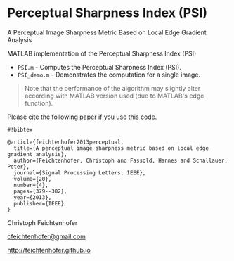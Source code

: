 # Perceptual Sharpness Index (PSI)
A Perceptual Image Sharpness Metric Based on Local Edge Gradient Analysis

MATLAB implementation of the Perceptual Sharpness Index (PSI)

* `PSI.m` - Computes the Perceptual Sharpness Index (PSI).
* `PSI_demo.m` - Demonstrates the computation for a single image.

> Note that the performance of the algorithm may slightly alter according with MATLAB version used (due to MATLAB's edge function).

Please cite the following [paper](http://feichtenhofer.github.io/pubs/Feichtenhofer_Image_Sharpness_Metric_IEEE_SPL_2013.pdf) if you use this code.

```
#!bibtex

@article{feichtenhofer2013perceptual,
  title={A perceptual image sharpness metric based on local edge gradient analysis},
  author={Feichtenhofer, Christoph and Fassold, Hannes and Schallauer, Peter},
  journal={Signal Processing Letters, IEEE},
  volume={20},
  number={4},
  pages={379--382},
  year={2013},
  publisher={IEEE}
}
```

Christoph Feichtenhofer

cfeichtenhofer@gmail.com

http://feichtenhofer.github.io
